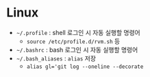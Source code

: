 # Linux

- `~/.profile` : shell 로그인 시 자동 실행할 명령어
  - `source /etc/profile.d/rvm.sh` 등
- `~/.bashrc` : bash 로그인 시 자동 실행할 명령어
- `~/.bash_aliases` : `alias` 저장
  - `alias gl='git log --oneline --decorate`
